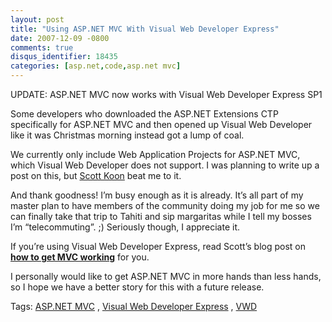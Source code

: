 ```yaml
---
layout: post
title: "Using ASP.NET MVC With Visual Web Developer Express"
date: 2007-12-09 -0800
comments: true
disqus_identifier: 18435
categories: [asp.net,code,asp.net mvc]
---
```

UPDATE: ASP.NET MVC now works with Visual Web Developer Express SP1

Some developers who downloaded the ASP.NET Extensions CTP specifically
for ASP.NET MVC and then opened up Visual Web Developer like it was
Christmas morning instead got a lump of coal.

We currently only include Web Application Projects for ASP.NET MVC,
which Visual Web Developer does not support. I was planning to write up
a post on this, but [Scott
Koon](http://www.lazycoder.com/weblog/ "Scott Koon") beat me to it.

And thank goodness! I’m busy enough as it is already. It’s all part of
my master plan to have members of the community doing my job for me so
we can finally take that trip to Tahiti and sip margaritas while I tell
my bosses I’m “telecommuting”. ;) Seriously though, I appreciate it.

If you’re using Visual Web Developer Express, read Scott’s blog post on
[**how to get MVC
working**](http://www.lazycoder.com/weblog/index.php/archives/2007/12/10/using-the-aspnet-mvc-framework-with-visual-web-developer-express/ "Using the ASP.NET MVC Framework with Visual Web Developer Express")
for you.

I personally would like to get ASP.NET MVC in more hands than less
hands, so I hope we have a better story for this with a future release.

Tags: [ASP.NET
MVC](http://technorati.com/tags/aspnetmvc/ "ASP.NET MVC tag") , [Visual
Web Developer
Express](http://technorati.com/tags/Visual%20Web%20Developer%20Express/ "Visual Web Developer Express tag")
, [VWD](http://technorati.com/tags/VWD/ "VWD tag")

